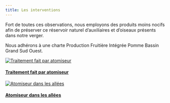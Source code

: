 ```yaml
---
title: Les interventions
---
```


Fort de toutes ces observations, nous employons des produits moins nocifs afin de préserver ce réservoir naturel d’auxiliaires et d’oiseaux présents dans notre verger.

Nous adhérons à une charte Production Fruitière Intégrée Pomme Bassin Grand Sud Ouest.

<div class="image-container">
    <a class="thumbnail" href="{{ site.baseurl }}/assets/images/la-lutte-integree/tracteur.jpg">
        <img src="{{ site.baseurl }}/assets/images/la-lutte-integree/tracteur-vignette.jpg" alt="Traitement fait par atomiseur" title="Traitement fait par atomiseur" />
        <h4 class="thumbnail-title">Traitement fait par atomiseur</h4>
    </a>
    <a class="thumbnail" href="{{ site.baseurl }}/assets/images/la-lutte-integree/atomiseur.jpg">
        <img src="{{ site.baseurl }}/assets/images/la-lutte-integree/atomiseur-vignette.jpg" alt="Atomiseur dans les allées" title="Atomiseur dans les allées" />
        <h4 class="thumbnail-title">Atomiseur dans les allées</h4>
    </a>
</div>
